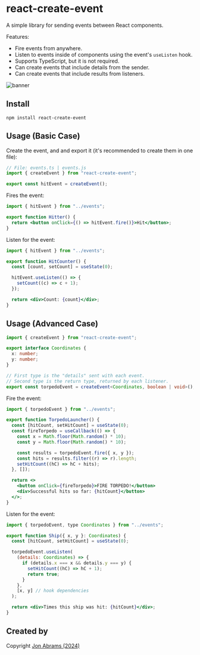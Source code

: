 # react-create-event

A simple library for sending events between React components.

Features:

- Fire events from anywhere.
- Listen to events inside of components using the event's `useListen` hook.
- Supports TypeScript, but it is not required.
- Can create events that include details from the sender.
- Can create events that include results from listeners.

![banner](https://github.com/user-attachments/assets/73eaf373-af90-456f-8ba7-fc54594566a7)

## Install

```
npm install react-create-event
```

## Usage (Basic Case)

Create the event, and and export it (it's recommended to create them in one file):

```ts
// File: events.ts | events.js
import { createEvent } from "react-create-event";

export const hitEvent = createEvent();
```

Fires the event:

```jsx
import { hitEvent } from "../events";

export function Hitter() {
  return <button onClick={() => hitEvent.fire()}>Hit</button>;
}
```

Listen for the event:

```jsx
import { hitEvent } from "../events";

export function HitCounter() {
  const [count, setCount] = useState(0);

  hitEvent.useListen(() => {
    setCount((c) => c + 1);
  });

  return <div>Count: {count}</div>;
}
```

## Usage (Advanced Case)

```ts
import { createEvent } from "react-create-event";

export interface Coordinates {
  x: number;
  y: number;
}

// First type is the "details" sent with each event.
// Second type is the return type, returned by each listener.
export const torpedoEvent = createEvent<Coordinates, boolean | void>();
```

Fire the event:

```jsx
import { torpedoEvent } from "../events";

export function TorpedoLauncher() {
  const [hitCount, setHitCount] = useState(0);
  const fireTorpedo = useCallback(() => {
    const x = Math.floor(Math.random() * 10);
    const y = Math.floor(Math.random() * 10);

    const results = torpedoEvent.fire({ x, y });
    const hits = results.filter((r) => r).length;
    setHitCount((hC) => hC + hits);
  }, []);

  return <>
    <button onClick={fireTorpedo}>FIRE TORPEDO!</button>
    <div>Successful hits so far: {hitCount}</button>
  </>;
}
```

Listen for the event:

```jsx
import { torpedoEvent, type Coordinates } from "../events";

export function Ship({ x, y }: Coordinates) {
  const [hitCount, setHitCount] = useState(0);

  torpedoEvent.useListen(
    (details: Coordinates) => {
      if (details.x === x && details.y === y) {
        setHitCount((hC) => hC + 1);
        return true;
      }
    },
    [x, y] // hook dependencies
  );

  return <div>Times this ship was hit: {hitCount}</div>;
}
```

## Created by

Copyright [Jon Abrams (2024)](https://threads.net/@jon.abrams)
